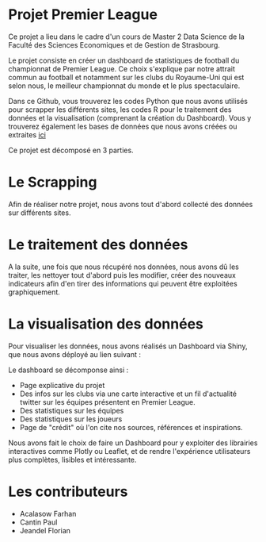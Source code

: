 # Projet Premier League

Ce projet a lieu dans le cadre d'un cours de Master 2 Data Science de la Faculté des Sciences Economiques et de Gestion de Strasbourg. 

Le projet consiste en créer un dashboard de statistiques de football du championnat de Premier League. Ce choix s'explique par notre attrait commun au football et notamment sur les clubs du Royaume-Uni qui est selon nous, le meilleur championnat du monde et le plus spectaculaire.

Dans ce Github, vous trouverez les codes Python que nous avons utilisés pour scrapper les différents sites, les codes R pour le traitement des données et la visualisation (comprenant la création du Dashboard). Vous y trouverez également les bases de données que nous avons créées ou extraites [ici](https://github.com/Flojea/ProjetKWirtz/tree/main/Fichiers%20utiles)

Ce projet est décomposé en 3 parties.

# Le Scrapping

Afin de réaliser notre projet, nous avons tout d'abord collecté des données sur différents sites. 

# Le traitement des données 

A la suite, une fois que nous récupéré nos données, nous avons dû les traiter, les nettoyer tout d'abord puis les modifier, créer des nouveaux indicateurs afin d'en tirer des informations qui peuvent être exploitées graphiquement. 

# La visualisation des données 

Pour visualiser les données, nous avons réalisés un Dashboard via Shiny, que nous avons déployé au lien suivant : 

Le dashboard se décomponse ainsi : 

- Page explicative du projet
- Des infos sur les clubs via une carte interactive et un fil d'actualité twitter sur les équipes présentent en Premier League.
- Des statistiques sur les équipes
- Des statistiques sur les joueurs
- Page de "crédit" où l'on cite nos sources, références et inspirations. 

Nous avons fait le choix de faire un Dashboard pour y exploiter des librairies interactives comme Plotly ou Leaflet, et de rendre l'expérience utilisateurs plus complètes, lisibles et intéressante. 

# Les contributeurs

- Acalasow Farhan
- Cantin Paul
- Jeandel Florian
